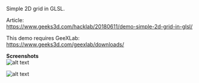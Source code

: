 
Simple 2D grid in GLSL.

Article:
<br>
https://www.geeks3d.com/hacklab/20180611/demo-simple-2d-grid-in-glsl/

This demo requires GeeXLab:
<br>
https://www.geeks3d.com/geexlab/downloads/


<b>Screenshots</b>
<br>
![alt text](https://github.com/jegx/geexlab/blob/master/demos/shader-2d-grid/screenshots/geexlab-2d-grid-glsl-demo-01.png)

![alt text](https://github.com/jegx/geexlab/blob/master/demos/shader-2d-grid/screenshots/geexlab-2d-grid-glsl-demo-02.png)



